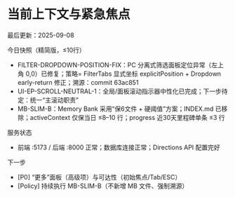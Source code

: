 # 当前上下文与紧急焦点
最后更新：2025-09-08

今日快照（精简版，≤10行）
- FILTER-DROPDOWN-POSITION-FIX：PC 分离式筛选面板定位异常（左上角 0,0）已修复；策略= FilterTabs 显式坐标 explicitPosition + Dropdown early-return 修正；溯源：commit 63ac851
- UI-EP-SCROLL-NEUTRAL-1：全局/面板滚动指示器中性化已完成；下一步待定：统一“主滚动职责”
- MB-SLIM-B：Memory Bank 采用“保6文件 + 硬阈值”方案；INDEX.md 已移除；activeContext 仅保当日 ≤8–10 行；progress 近30天里程碑单条 ≤3 行

服务状态
- 前端 :5173 / 后端 :8000 正常；数据库连接正常；Directions API 配置完好

下一步
- [P0] “更多”面板（高级项）与可达性（初始焦点/Tab/ESC）
- [Policy] 持续执行 MB-SLIM-B（不新增 MB 文件、强制溯源）
